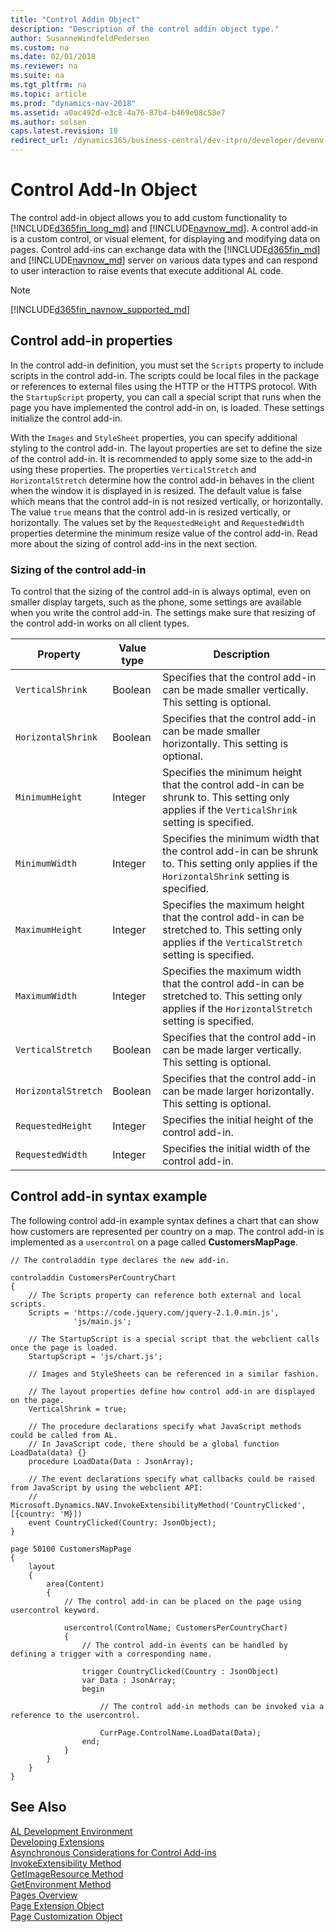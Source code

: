 ```yaml
---
title: "Control Addin Object"
description: "Description of the control addin object type."
author: SusanneWindfeldPedersen
ms.custom: na
ms.date: 02/01/2018
ms.reviewer: na
ms.suite: na
ms.tgt_pltfrm: na
ms.topic: article
ms.prod: "dynamics-nav-2018"
ms.assetid: a0ac492d-e3c8-4a76-87b4-b469e08c58e7
ms.author: solsen
caps.latest.revision: 18
redirect_url: /dynamics365/business-central/dev-itpro/developer/devenv-control-addin-object
---
```


 

# Control Add-In Object
The control add-in object allows you to add custom functionality to [!INCLUDE[d365fin_long_md](includes/d365fin_long_md.md)] and [!INCLUDE[navnow_md](includes/navnow_md.md)]. A control add-in is a custom control, or visual element, for displaying and modifying data on pages. Control add-ins can exchange data with the [!INCLUDE[d365fin_md](includes/d365fin_md.md)] and [!INCLUDE[navnow_md](includes/navnow_md.md)] server on various data types and can respond to user interaction to raise events that execute additional AL code.

> [!NOTE]  
> [!INCLUDE[d365fin_navnow_supported_md](includes/d365fin_navnow_supported_md.md)]

## Control add-in properties
In the control add-in definition, you must set the `Scripts` property to include scripts in the control add-in. The scripts could be local files in the package or references to external files using the HTTP or the HTTPS protocol. With the `StartupScript` property, you can call a special script that runs when the page you have implemented the control add-in on, is loaded. These settings initialize the control add-in.

With the `Images` and `StyleSheet` properties, you can specify additional styling to the control add-in. The layout properties are set to define the size of the control add-in. It is recommended to apply some size to the add-in using these properties. The properties `VerticalStretch` and `HorizontalStretch` determine how the control add-in behaves in the client when the window it is displayed in is resized. The default value is false which means that the control add-in is not resized vertically, or horizontally. The value `true` means that the control add-in is resized vertically, or horizontally. The values set by the `RequestedHeight` and `RequestedWidth` properties determine the minimum resize value of the control add-in. Read more about the sizing of control add-ins in the next section.

### Sizing of the control add-in
To control that the sizing of the control add-in is always optimal, even on smaller display targets, such as the phone, some settings are available when you write the control add-in. The settings make sure that resizing of the control add-in works on all client types.

|Property       |Value type|Description|
|---------------|----------|-----------|
|`VerticalShrink`|Boolean|Specifies that the control add-in can be made smaller vertically. This setting is optional.|
|`HorizontalShrink`|Boolean|Specifies that the control add-in can be made smaller horizontally. This setting is optional.|
|`MinimumHeight`|Integer|Specifies the minimum height that the control add-in can be shrunk to. This setting only applies if the `VerticalShrink` setting is specified.|
|`MinimumWidth`|Integer|Specifies the minimum width that the control add-in can be shrunk to. This setting only applies if the `HorizontalShrink` setting is specified.|
|`MaximumHeight`|Integer|Specifies the maximum height that the control add-in can be stretched to. This setting only applies if the `VerticalStretch` setting is specified.|
|`MaximumWidth`|Integer|Specifies the maximum width that the control add-in can be stretched to. This setting only applies if the `HorizontalStretch` setting is specified.|
|`VerticalStretch`|Boolean|Specifies that the control add-in can be made larger vertically. This setting is optional.|
|`HorizontalStretch`|Boolean|Specifies that the control add-in can be made larger horizontally. This setting is optional.|
|`RequestedHeight`|Integer|Specifies the initial height of the control add-in.|
|`RequestedWidth`|Integer|Specifies the initial width of the control add-in.|

## Control add-in syntax example
The following control add-in example syntax defines a chart that can show how customers are represented per country on a map. The control add-in is implemented as a `usercontrol` on a page called **CustomersMapPage**.

```
// The controladdin type declares the new add-in.

controladdin CustomersPerCountryChart
{
    // The Scripts property can reference both external and local scripts.
    Scripts = 'https://code.jquery.com/jquery-2.1.0.min.js',
              'js/main.js';

    // The StartupScript is a special script that the webclient calls once the page is loaded.
    StartupScript = 'js/chart.js';

    // Images and StyleSheets can be referenced in a similar fashion.

    // The layout properties define how control add-in are displayed on the page.
    VerticalShrink = true;

    // The procedure declarations specify what JavaScript methods could be called from AL.
    // In JavaScript code, there should be a global function LoadData(data) {}
    procedure LoadData(Data : JsonArray);

    // The event declarations specify what callbacks could be raised from JavaScript by using the webclient API:
    // Microsoft.Dynamics.NAV.InvokeExtensibilityMethod('CountryClicked', [{country: 'M}])
    event CountryClicked(Country: JsonObject);
}

page 50100 CustomersMapPage
{
    layout
    {
        area(Content)
        {
            // The control add-in can be placed on the page using usercontrol keyword.

            usercontrol(ControlName; CustomersPerCountryChart)
            {
                // The control add-in events can be handled by defining a trigger with a corresponding name.

                trigger CountryClicked(Country : JsonObject)
                var Data : JsonArray;
                begin

                    // The control add-in methods can be invoked via a reference to the usercontrol.

                    CurrPage.ControlName.LoadData(Data);
                end;                  
            }
        }
    }
}

```

## See Also  
[AL Development Environment](devenv-reference-overview.md)  
[Developing Extensions](devenv-dev-overview.md)  
[Asynchronous Considerations for Control Add-ins](devenv-control-addin-asynchronous-considerations.md)  
[InvokeExtensibility Method](methods/devenv-invokeextensibility-method.md)  
[GetImageResource Method](methods/devenv-getimageresource-method.md)  
[GetEnvironment Method](methods/devenv-getenvironment-method.md)  
[Pages Overview](devenv-pages-overview.md)  
[Page Extension Object](devenv-page-ext-object.md)  
[Page Customization Object](devenv-page-customization-object.md)
